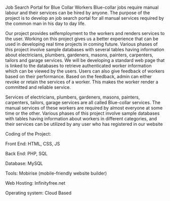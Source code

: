Job Search Portal for Blue Collar Workers
Blue-collar jobs require manual labour and their services can be hired by anyone. The purpose of the project is to develop an job search portal for all manual services required by the common man in his day to day life.

 Our project provides selfemployment to the workers and renders services to the user. Working on this project gives us a better experience that can be used in developing real time projects in coming future. Various phases of this project involve sample databases with several tables having information about electricians, plumbers, gardeners, masons, painters, carpenters, tailors and garage services. We will be developing a standard web page that is linked to the databases to retrieve authenticated worker information which can be viewed by the users. Users can also give feedback of workers based on their performance. Based on the feedback, admin can either revoke or retain the services of a worker. This makes the worker render a committed and reliable service. 
 
 Services of electricians, plumbers, gardeners, masons, painters, carpenters, tailors, garage services are all called Blue-collar services. The manual services of these workers are required by almost everyone at some time or the other. Various phases of this project involve sample databases with tables having information about workers in different categories, and their services can be utilized by any user who has registered in our website
 
 
Coding of the Project:

Front End: HTML, CSS, JS 

Back End: PHP, SQL

Database: MySQL 

Tools: Mobirise (mobile-friendly website builder)

Web Hosting: Infinityfree.net  

Operating system: Cloud Based 

 
 
